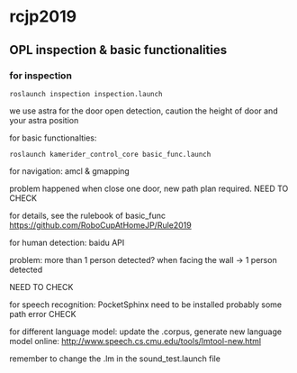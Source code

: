 # rcjp2019
## OPL inspection & basic functionalities
### for inspection 
```
roslaunch inspection inspection.launch
```
we use astra for the door open detection, caution the height of door and your astra position

for basic functionalties:
```
roslaunch kamerider_control_core basic_func.launch 
```
for navigation: amcl & gmapping

problem happened when close one door, new path plan required. NEED TO CHECK

for details, see the rulebook of basic_func
https://github.com/RoboCupAtHomeJP/Rule2019

for human detection:
baidu API

problem: more than 1 person detected?
         when facing the wall -> 1 person detected

NEED TO CHECK

for speech recognition:
PocketSphinx need to be installed
probably some path error
CHECK

for different language model: update the .corpus, generate new language model online:
http://www.speech.cs.cmu.edu/tools/lmtool-new.html

remember to change the .lm in the sound_test.launch file








